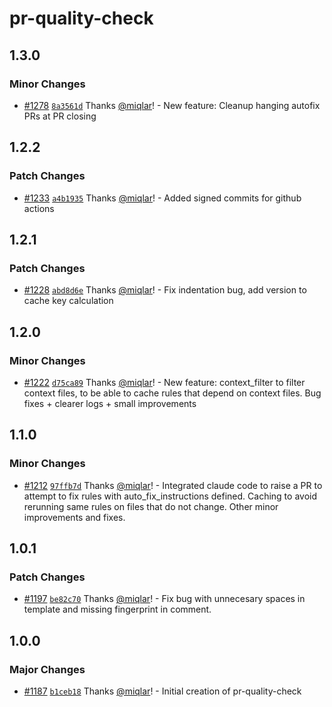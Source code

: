 # pr-quality-check

## 1.3.0

### Minor Changes

- [#1278](https://github.com/smartcontractkit/.github/pull/1278)
  [`8a3561d`](https://github.com/smartcontractkit/.github/commit/8a3561d571a34a6c7d544be73cd36f3b49c26358)
  Thanks [@miqlar](https://github.com/miqlar)! - New feature: Cleanup hanging
  autofix PRs at PR closing

## 1.2.2

### Patch Changes

- [#1233](https://github.com/smartcontractkit/.github/pull/1233)
  [`a4b1935`](https://github.com/smartcontractkit/.github/commit/a4b1935ce43bfa423b71f425a2bf300f663ffe2b)
  Thanks [@miqlar](https://github.com/miqlar)! - Added signed commits for github
  actions

## 1.2.1

### Patch Changes

- [#1228](https://github.com/smartcontractkit/.github/pull/1228)
  [`abd8d6e`](https://github.com/smartcontractkit/.github/commit/abd8d6e99f66b529232a26d6576bfb53f3d6784d)
  Thanks [@miqlar](https://github.com/miqlar)! - Fix indentation bug, add
  version to cache key calculation

## 1.2.0

### Minor Changes

- [#1222](https://github.com/smartcontractkit/.github/pull/1222)
  [`d75ca89`](https://github.com/smartcontractkit/.github/commit/d75ca893d6ee13f30dc56d17c76137d7a7c51c7c)
  Thanks [@miqlar](https://github.com/miqlar)! - New feature: context_filter to
  filter context files, to be able to cache rules that depend on context files.
  Bug fixes + clearer logs + small improvements

## 1.1.0

### Minor Changes

- [#1212](https://github.com/smartcontractkit/.github/pull/1212)
  [`97ffb7d`](https://github.com/smartcontractkit/.github/commit/97ffb7d371168696c8a3e54d40504797428c4f93)
  Thanks [@miqlar](https://github.com/miqlar)! - Integrated claude code to raise
  a PR to attempt to fix rules with auto_fix_instructions defined. Caching to
  avoid rerunning same rules on files that do not change. Other minor
  improvements and fixes.

## 1.0.1

### Patch Changes

- [#1197](https://github.com/smartcontractkit/.github/pull/1197)
  [`be82c70`](https://github.com/smartcontractkit/.github/commit/be82c701b42a208097b77e1bd94cd04afe18befb)
  Thanks [@miqlar](https://github.com/miqlar)! - Fix bug with unnecesary spaces
  in template and missing fingerprint in comment.

## 1.0.0

### Major Changes

- [#1187](https://github.com/smartcontractkit/.github/pull/1187)
  [`b1ceb18`](https://github.com/smartcontractkit/.github/commit/b1ceb1834cd37cceaa6ffd92ff2ca6b6cc7da2b4)
  Thanks [@miqlar](https://github.com/miqlar)! - Initial creation of
  pr-quality-check
